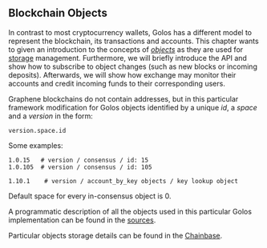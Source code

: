 Blockchain Objects
------------------

In contrast to most cryptocurrency wallets, Golos has a different
model to represent the blockchain, its transactions and accounts. This chapter
wants to given an introduction to the concepts of *[objects](https://github.com/GolosChain/chainbase/blob/8b83ea5b9513cdfad3380a9b043ce1e93429207e/include/chainbase/chainbase.hpp#L116)* as they are used for [storage](storage_engine.md) management. Furthermore, we will briefly introduce the API and
show how to subscribe to object changes (such as new blocks or incoming
deposits). Afterwards, we will show how exchange may monitor their accounts and
credit incoming funds to their corresponding users.

Graphene blockchains do not contain addresses, but in this particular framework modification for Golos objects identified by a unique *id*, a *space* and a *version* in the form:

    version.space.id

Some examples:

    1.0.15   # version / consensus / id: 15
    1.0.105  # version / consensus / id: 105
    
    1.10.1    # version / account_by_key objects / key lookup object 
    
Default space for every in-consensus object is 0.

A programmatic description of all the objects used in this particular Golos implementation can be found in the [sources](https://github.com/GolosChain/golos/blob/golos-v0.17.0/libraries/chain/include/golos/chain/steem_object_types.hpp). 

Particular objects storage details can be found in the [Chainbase](https://github.com/GolosChain/chainbase/blob/8b83ea5b9513cdfad3380a9b043ce1e93429207e/include/chainbase/chainbase.hpp).